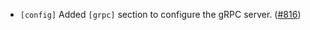 - `[config]` Added `[grpc]` section to configure the gRPC server.
  ([\#816](https://github.com/cometbft/cometbft/issues/816))
